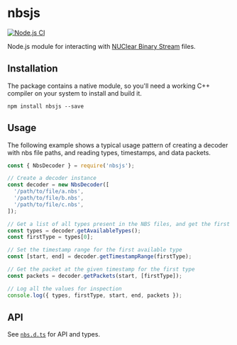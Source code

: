 # nbsjs

[![Node.js CI](https://github.com/Fastcode/nbsjs/actions/workflows/node.js.yml/badge.svg?branch=main)](https://github.com/Fastcode/nbsjs/actions/workflows/node.js.yml)

Node.js module for interacting with [NUClear Binary Stream](https://nubook.nubots.net/system/foundations/nuclear#nbs-files) files.

## Installation

The package contains a native module, so you'll need a working C++ compiler on your system to install and build it.

```
npm install nbsjs --save
```

## Usage

The following example shows a typical usage pattern of creating a decoder with nbs file paths, and reading types, timestamps, and data packets.

```js
const { NbsDecoder } = require('nbsjs');

// Create a decoder instance
const decoder = new NbsDecoder([
  '/path/to/file/a.nbs',
  '/path/to/file/b.nbs',
  '/path/to/file/c.nbs',
]);

// Get a list of all types present in the NBS files, and get the first type
const types = decoder.getAvailableTypes();
const firstType = types[0];

// Set the timestamp range for the first available type
const [start, end] = decoder.getTimestampRange(firstType);

// Get the packet at the given timestamp for the first type
const packets = decoder.getPackets(start, [firstType]);

// Log all the values for inspection
console.log({ types, firstType, start, end, packets });
```

## API

See [`nbs.d.ts`](./nbs.d.ts) for API and types.
